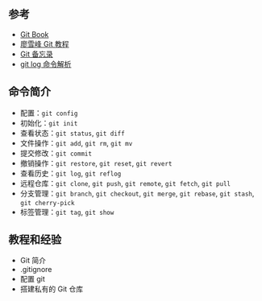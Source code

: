 ## 参考

+ [Git Book](https://git-scm.com/book/zh/v2)
+ [廖雪峰 Git 教程](https://www.liaoxuefeng.com/wiki/896043488029600/902335479936480)
+ [Git 备忘录](https://gitee.com/liaoxuefeng/learn-java/raw/master/teach/git-cheatsheet.pdf)
+ [git log 命令解析](https://www.cnblogs.com/bellkosmos/p/5923439.html)



## 命令简介

+ 配置：`git config`
+ 初始化：`git init`
+ 查看状态：`git status`, `git diff`
+ 文件操作：`git add`, `git rm`, `git mv`
+ 提交修改：`git commit`
+ 撤销操作：`git restore`, `git reset`, `git revert`
+ 查看历史：`git log`, `git reflog`
+ 远程仓库：`git clone`, `git push`, `git remote`, `git fetch`, `git pull`
+ 分支管理：`git branch`, `git checkout`, `git merge`, `git rebase`, `git stash`, `git cherry-pick`
+ 标签管理：`git tag`, `git show`



## 教程和经验

+ Git 简介
+ .gitignore
+ 配置 git
+ 搭建私有的 Git 仓库